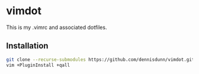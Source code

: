 # vimdot
This is my .vimrc and associated dotfiles.

## Installation

```bash
git clone --recurse-submodules https://github.com/dennisdunn/vimdot.git ~/.vim
vim +PluginInstall +qall
```
